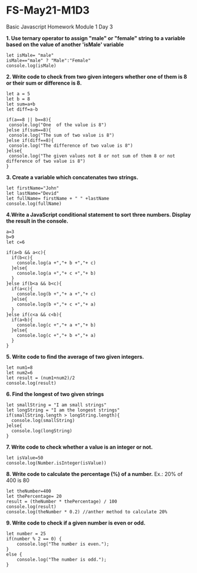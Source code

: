 # FS-May21-M1D3
 Basic Javascript Homework Module 1 Day 3
 
 **1. Use ternary operator to assign "male" or "female" string to a variable based on the value of another 'isMale' variable**
```
let isMale= "male"
isMale=="male" ? "Male":"Female"
console.log(isMale) 
```

 **2. Write code to check from two given integers whether one of them is 8 or their sum or difference is 8.**
 ```
 let a = 5
let b = 8
let sum=a+b
let diff=a-b

if(a==8 || b==8){
  console.log("One  of the value is 8")
}else if(sum==8){
  console.log("The sum of two value is 8")
}else if(diff==8){
  console.log("The difference of two value is 8")
}else{
  console.log("The given values not 8 or not sum of them 8 or not difference of two value is 8")
}
```

**3. Create a variable which concatenates two strings.**
```
let firstName="John"
let lastName="Devid"
let fullName= firstName + " " +lastName
console.log(fullName)
```

**4.Write a JavaScript conditional statement to sort three numbers. Display the result in the console.**
```
a=3
b=9
let c=6

if(a<b && a<c){
  if(b<c){
    console.log(a +","+ b +","+ c)
  }else{
    console.log(a +","+ c +","+ b)
  }
}else if(b<a && b<c){
  if(a<c){
    console.log(b +","+ a +","+ c)
  }else{
    console.log(b +","+ c +","+ a)
  }
}else if(c<a && c<b){
  if(a<b){
    console.log(c +","+ a +","+ b)
  }else{
    console.log(c +","+ b +","+ a)
  }
}
```

**5. Write code to find the average of two given integers.**
```
let num1=8
let num2=6
let result = (num1+num2)/2
console.log(result)
```
**6. Find the longest of two given strings**
```
let smallString = "I am small strings"
let longString = "I am the longest strings"
if(smallString.length > longString.length){
  console.log(smallString)
}else{
  console.log(longString)
}
```
**7. Write code to check whether a value is an integer or not.**
```
let isValue=50
console.log(Number.isInteger(isValue))
```
**8. Write code to calculate the percentage (%) of a number.**
Ex.: 20% of 400 is 80
```
let theNumber=400
let thePercentage= 20
result = (theNumber * thePercentage) / 100
console.log(result)
console.log(theNumber * 0.2) //anther method to calculate 20%
```
**9. Write code to check if a given number is even or odd.**
```
let number = 25
if(number % 2 == 0) {
    console.log("The number is even.");
}
else {
    console.log("The number is odd.");
}
```
